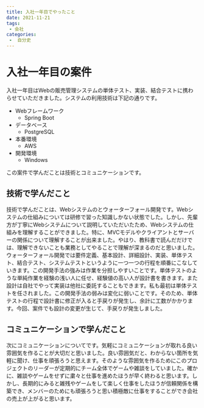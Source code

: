 ```yaml
---
title: 入社一年目でやったこと
date: 2021-11-21
tags:
 - 会社
categories:
 -  自分史
---
```


# 入社一年目の案件

入社一年目はWebの販売管理システムの単体テスト、実装、結合テストに携わらせていただきました。システムの利用技術は下記の通りです。
- Webフレームワーク
  - Spring Boot
- データベース
  - PostgreSQL
- 本番環境
  - AWS
- 開発環境
  - Windows

この案件で学んだことは技術とコミュニケーションです。

## 技術で学んだこと 

技術で学んだことは、Webシステムのとウォーターフォール開発です。Webシステムの仕組みについては研修で習った知識しかない状態でした。しかし、先輩方が丁寧にWebシステムについて説明していただいたため、Webシステムの仕組みを理解することができました。特に、MVCモデルやクライアントとサーバーの関係について理解することが出来ました。やはり、教科書で読んだだけでは、理解できないことも業務としてやることで理解が深まるのだと思いました。ウォーターフォール開発では要件定義、基本設計、詳細設計、実装、単体テスト、結合テスト、システムテストというように一つ一つの行程を順番にこなしていきます。この開発手法の強みは作業を分担しやすいことです。単体テストのような単純作業を経験の浅い人に任せ、経験値の高い人が設計書を書きます。また設計は自社でやって実装は他社に委託することもできます。私も最初は単体テストを任されました。この開発手法の弱みは変化に弱いことです。そのため、単体テストの行程で設計書に修正が入ると手戻りが発生し、余計に工数がかかります。今回、案件でも設計の変更が生じて、手戻りが発生しました。

## コミュニケーションで学んだこと

次にコミュニケーションについてです。気軽にコミュニケーションが取れる良い雰囲気を作ることが大切だと思いました。良い雰囲気だと、わからない箇所を気軽に聞け、仕事を頑張ろうと思えます。そのような雰囲気を作るためにこのプロジェクトのリーダーが定期的にチーム全体でゲームや雑談をしていました。確かに、雑談やゲームをせずに粛々と仕事を進めたほうが早く終わると思います。しかし、長期的にみると雑残やゲームをして楽しく仕事をしたほうが信頼関係を構築でき、メンバーのためにも頑張ろうと思い積極敵に仕事をすることができ会社の売上が上がると思います。
